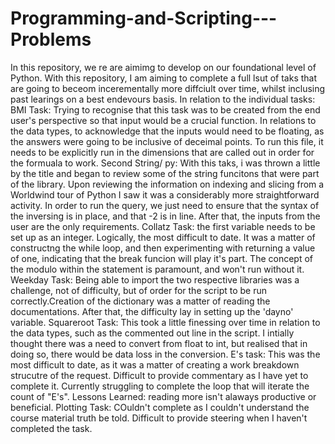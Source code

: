 # Programming-and-Scripting---Problems

In this repository, we re are aimimg to develop on our foundational level of Python. 
With this repository, I am aiming to complete a full lsut of taks that are going to beceom incerementally more diffciult over time, whilst inclusing past learings on a best endevours basis. 
In relation to the individual tasks:
BMI Task: Trying to recognise that this task was to be created from the end user's perspective so that input would be a crucial function. In relations to the data types, to acknowledge that the inputs would need to be floating, as the answers were going to be inclusive of deceimal points. To run this file, it needs to be explicitly run in the dimensions that are called out in order for the formuala to work.
Second String/ py: With this taks, i was thrown a little by the title and began to review some of the string funcitons that were part of the library. Upon reviewing the information on indexing and slicing from a Worldwind tour of Python I saw it was a considerably more straightforward activity. In order to run the query, we just need to ensure that the syntax of the inversing is in place, and that -2 is in line. After that, the inputs from the user are the only requirements. 
Collatz Task: the first variable needs to be set up as an integer. Logically, the most difficult to date. It was a matter of constructng the while loop, and then experimenting with returning a value of one, indicating that the break funcion will play it's part. The concept of the modulo within the statement is paramount, and won't run without it. 
Weekday Task: Being able to import the two respective libraries was a challenge, not of difficulty, but of order for the script to be run correctly.Creation of the dictionary was a matter of reading the documentations. After that, the difficulty lay in setting up the 'dayno' variable.
Squareroot Task: This took a little finessing over time in relation to the data types, such as the commented out line in the script. I intially thought there was a need to convert from float to int, but realised that in doing so, there would be data loss in the conversion. 
E's task: This was the most difficult to date, as it was a matter of creating a work breakdown strucutre of the request. Difficult to provide commentary as I have yet to complete it. Currently struggling to complete the loop that will iterate the count of "E's". Lessons Learned: reading more isn't alaways productive or beneficial. 
Plotting Task: COuldn't complete as I couldn't understand the course material truth be told. Difficult to provide steering when I haven't completed the task.